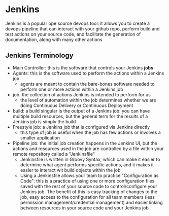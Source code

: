 # Jenkins
Jenkins is a popular ope source devops tool: it allows you to create a devops pipeline that can interact with your github repo, perform build and test actions on your source code, and facilitate the generation of documentation, along with many other actions

## Jenkins Terminology
- Main Controller: this is the software that controls your Jenkins **jobs**
- Agents: this is the software used to perform the actions within a Jenkins job
    - agents are meant to contain the bare-bones software needed to perform one or more actions within a Jenkins job
- job: the collection of actions Jenkins is intended to perform for us
    - the level of automation within the job determines whether we are doing Continuous Delivery or Continuous Deployment
- build: a build singular is the output of a Jenkins job: you can have multiple build resources, but the general term for the results of a Jenkins job is simply the build
- Freestyle job: a Jenkins job that is configured via Jenkins directly
    - this type of job is useful when the job has few actions or involves a smaller application
- Pipeline job: the initial job creation happens in the Jenkins UI, but the actions and resources used in the job are controlled by a file within your remote repository called a "Jenkinsfile"
    - Jenkinsfile is written in Groovy Syntax, which can make it easier to determine what agent performs specific actions, and it makes it easier to interact wit build objects within the job
    - Using a Jenkinsfile allows your team to practice "Configuration as Code": this is a practice of using one or more configuration files saved with the rest of your source code to control/configure your Jenkins job. The benefit of this is easy tracking of changes to the job, easy access to the configuration for all team members (less permission management/credential management) and easier linking between resources in your source code and your Jenkins job